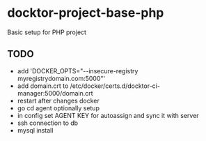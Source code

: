 # docktor-project-base-php
Basic setup for PHP project


## TODO
- add 'DOCKER_OPTS="--insecure-registry myregistrydomain.com:5000"'
- add domain.crt to /etc/docker/certs.d/docktor-ci-manager\:5000/domain.crt
- restart after changes docker
- go cd agent optionally setup
- in config set AGENT KEY for autoassign and sync it with server
- ssh connection to db
- mysql install



